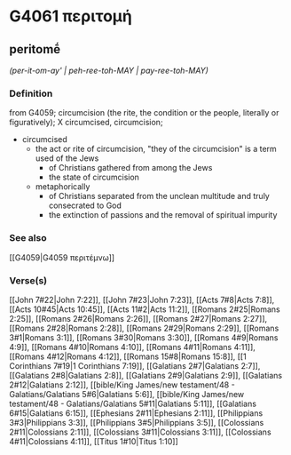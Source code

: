 # G4061 περιτομή

## peritomḗ

_(per-it-om-ay' | peh-ree-toh-MAY | pay-ree-toh-MAY)_

### Definition

from G4059; circumcision (the rite, the condition or the people, literally or figuratively); X circumcised, circumcision; 

- circumcised
  - the act or rite of circumcision, &quot;they of the circumcision&quot; is a term used of the Jews
    - of Christians gathered from among the Jews
    - the state of circumcision
  - metaphorically
    - of Christians separated from the unclean multitude and truly consecrated to God
    - the extinction of passions and the removal of spiritual impurity

### See also

[[G4059|G4059 περιτέμνω]]

### Verse(s)

[[John 7#22|John 7:22]], [[John 7#23|John 7:23]], [[Acts 7#8|Acts 7:8]], [[Acts 10#45|Acts 10:45]], [[Acts 11#2|Acts 11:2]], [[Romans 2#25|Romans 2:25]], [[Romans 2#26|Romans 2:26]], [[Romans 2#27|Romans 2:27]], [[Romans 2#28|Romans 2:28]], [[Romans 2#29|Romans 2:29]], [[Romans 3#1|Romans 3:1]], [[Romans 3#30|Romans 3:30]], [[Romans 4#9|Romans 4:9]], [[Romans 4#10|Romans 4:10]], [[Romans 4#11|Romans 4:11]], [[Romans 4#12|Romans 4:12]], [[Romans 15#8|Romans 15:8]], [[1 Corinthians 7#19|1 Corinthians 7:19]], [[Galatians 2#7|Galatians 2:7]], [[Galatians 2#8|Galatians 2:8]], [[Galatians 2#9|Galatians 2:9]], [[Galatians 2#12|Galatians 2:12]], [[bible/King James/new testament/48 - Galatians/Galatians 5#6|Galatians 5:6]], [[bible/King James/new testament/48 - Galatians/Galatians 5#11|Galatians 5:11]], [[Galatians 6#15|Galatians 6:15]], [[Ephesians 2#11|Ephesians 2:11]], [[Philippians 3#3|Philippians 3:3]], [[Philippians 3#5|Philippians 3:5]], [[Colossians 2#11|Colossians 2:11]], [[Colossians 3#11|Colossians 3:11]], [[Colossians 4#11|Colossians 4:11]], [[Titus 1#10|Titus 1:10]]